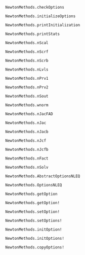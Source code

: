 ```@docs
NewtonMethods.checkOptions
```

```@docs
NewtonMethods.initializeOptions
```

```@docs
NewtonMethods.printInitialization
```

```@docs
NewtonMethods.printStats
```

```@docs
NewtonMethods.nScal
```

```@docs
NewtonMethods.nScrf
```

```@docs
NewtonMethods.nScrb
```

```@docs
NewtonMethods.nLvls
```

```@docs
NewtonMethods.nPrv1
```

```@docs
NewtonMethods.nPrv2
```

```@docs
NewtonMethods.nSout
```

```@docs
NewtonMethods.wnorm
```

```@docs
NewtonMethods.nJacFAD
```

```@docs
NewtonMethods.nJac
```

```@docs
NewtonMethods.nJacb
```

```@docs
NewtonMethods.nJcf
```

```@docs
NewtonMethods.nJcfb
```

```@docs
NewtonMethods.nFact
```

```@docs
NewtonMethods.nSolv
```

```@docs
NewtonMethods.AbstractOptionsNLEQ
```

```@docs
NewtonMethods.OptionsNLEQ
```

```@docs
NewtonMethods.getOption
```

```@docs
NewtonMethods.getOption!
```

```@docs
NewtonMethods.setOption!
```

```@docs
NewtonMethods.setOptions!
```

```@docs
NewtonMethods.initOption!
```

```@docs
NewtonMethods.initOptions!
```

```@docs
NewtonMethods.copyOptions!
```
